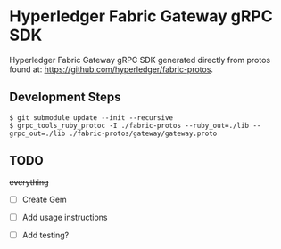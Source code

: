 # Hyperledger Fabric Gateway gRPC SDK

Hyperledger Fabric Gateway gRPC SDK generated directly from protos found at: https://github.com/hyperledger/fabric-protos.

## Development Steps

```
$ git submodule update --init --recursive
$ grpc_tools_ruby_protoc -I ./fabric-protos --ruby_out=./lib --grpc_out=./lib ./fabric-protos/gateway/gateway.proto
```

## TODO

~~everything~~

- [ ] Create Gem
- [ ] Add usage instructions
- [ ] Add testing?

